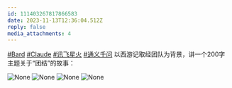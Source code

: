 ```yaml
---
id: 111403267817866583
date: 2023-11-13T12:36:04.512Z
reply: false
media_attachments: 4
---
```


[#Bard](https://e5n.cc/tags/Bard) [#Claude](https://e5n.cc/tags/Claude) [#讯飞星火](https://e5n.cc/tags/%E8%AE%AF%E9%A3%9E%E6%98%9F%E7%81%AB) [#通义千问](https://e5n.cc/tags/%E9%80%9A%E4%B9%89%E5%8D%83%E9%97%AE) 以西游记取经团队为背景，讲一个200字主题关于“团结”的故事：

![None](https://files.e5n.cc/media_attachments/files/111/403/266/501/306/333/original/a3b60b57f007838d.png)
![None](https://files.e5n.cc/media_attachments/files/111/403/266/827/242/574/original/3624b2d386a6d426.png)
![None](https://files.e5n.cc/media_attachments/files/111/403/267/119/096/978/original/406805db5c542217.png)
![None](https://files.e5n.cc/media_attachments/files/111/403/267/576/321/895/original/4fdc2b99af05a56d.png)
